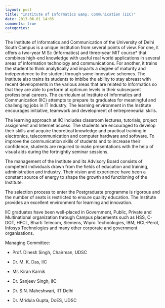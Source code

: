 ```yaml
---
layout: post
title: "Institute of Informatics &amp; Communication (IIC)"
date: 2013-06-01 14:06
comments: true
categories: 
---
```

The Institute of Informatics and Communication of the University of Delhi South Campus is a unique institution from several points of view. For one, it offers a two-year M Sc (Informatics) and three-year MIT course* that combines high-end knowledge with useful real world applications in several areas of information technology and communications. For another, it trains the student to think analytically and imparts a degree of maturity and independence to the student through some innovative schemes. The Institute also trains its students to imbibe the ability to stay abreast with recent developments in the various areas that are related to Informatics so that they are able to perform at optimum levels in their subsequent professional careers. The curriculum at Institute of Informatics and Communication (IIC) attempts to prepare its graduates for meaningful and challenging jobs in IT Industry. The learning environment in the Institute encourages initiative, teamwork and development of entrepreneurial skills.

The learning approach at IIC includes classroom lectures, tutorials, project assignment and Internet access. The students are encouraged to develop their skills and acquire theoretical knowledge and practical training in electronics, telecommunication and computer hardware and software. To improve the communication skills of students and to increase their confidence, students are required to make presentations with the help of visual aids during the fortnightly seminar sessions.

The management of the Institute and its Advisory Board consists of competent individuals drawn from the fields of education and training, administration and industry. Their vision and experience have been a constant source of energy to shape the growth and functioning of the Institute.

The selection process to enter the Postgraduate programme is rigorous and the number of seats is restricted to ensure quality education.  The Institute provides an excellent environment for learning and innovation.

IIC graduates have been well-placed in Government, Public, Private and Multinational organization through Campus placements such as HSS, C-DOT, HFCL, Bharti Telecom, Siemens, Wipro Technologies, IBM, HCL-Perot, Infosys Technologies and many other corporate and government organisations.

Managing Committee:

* Prof. Dinesh Singh, Chairman, UDSC 
* Dr. M. K. Das, IIC

* Mr. Kiran Karnik
* Dr. Sanjeev Singh, IIC

* Dr. S.N. Maheshwari, IIT Delhi
* Dr. Mridula Gupta, DoES, UDSC
